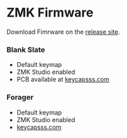 # ZMK Firmware

Download Fimrware on the [release site](https://github.com/Keycapsss/zmk-config/releases).

### Blank Slate
- Default keymap
- ZMK Studio enabled
- PCB available at [keycapsss.com](https://keycapsss.com/keyboard-parts/pcbs/260/blank-slate-ortholinear-wireless-keyboard-pcb-olkb-planck-case-compatible)

### Forager
- Default keymap
- ZMK Studio enabled
- [keycapsss.com](https://keycapsss.com)